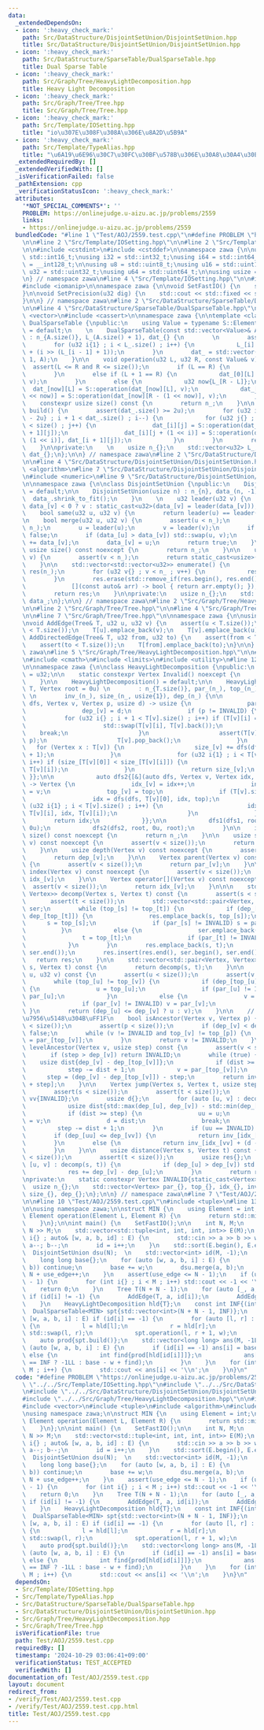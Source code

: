 ```yaml
---
data:
  _extendedDependsOn:
  - icon: ':heavy_check_mark:'
    path: Src/DataStructure/DisjointSetUnion/DisjointSetUnion.hpp
    title: Src/DataStructure/DisjointSetUnion/DisjointSetUnion.hpp
  - icon: ':heavy_check_mark:'
    path: Src/DataStructure/SparseTable/DualSparseTable.hpp
    title: Dual Sparse Table
  - icon: ':heavy_check_mark:'
    path: Src/Graph/Tree/HeavyLightDecomposition.hpp
    title: Heavy Light Decomposition
  - icon: ':heavy_check_mark:'
    path: Src/Graph/Tree/Tree.hpp
    title: Src/Graph/Tree/Tree.hpp
  - icon: ':heavy_check_mark:'
    path: Src/Template/IOSetting.hpp
    title: "io\u307E\u308F\u308A\u306E\u8A2D\u5B9A"
  - icon: ':heavy_check_mark:'
    path: Src/Template/TypeAlias.hpp
    title: "\u6A19\u6E96\u30C7\u30FC\u30BF\u578B\u306E\u30A8\u30A4\u30EA\u30A2\u30B9"
  _extendedRequiredBy: []
  _extendedVerifiedWith: []
  _isVerificationFailed: false
  _pathExtension: cpp
  _verificationStatusIcon: ':heavy_check_mark:'
  attributes:
    '*NOT_SPECIAL_COMMENTS*': ''
    PROBLEM: https://onlinejudge.u-aizu.ac.jp/problems/2559
    links:
    - https://onlinejudge.u-aizu.ac.jp/problems/2559
  bundledCode: "#line 1 \"Test/AOJ/2559.test.cpp\"\n#define PROBLEM \"https://onlinejudge.u-aizu.ac.jp/problems/2559\"\
    \n\n#line 2 \"Src/Template/IOSetting.hpp\"\n\n#line 2 \"Src/Template/TypeAlias.hpp\"\
    \n\n#include <cstdint>\n#include <cstddef>\n\nnamespace zawa {\n\nusing i16 =\
    \ std::int16_t;\nusing i32 = std::int32_t;\nusing i64 = std::int64_t;\nusing i128\
    \ = __int128_t;\n\nusing u8 = std::uint8_t;\nusing u16 = std::uint16_t;\nusing\
    \ u32 = std::uint32_t;\nusing u64 = std::uint64_t;\n\nusing usize = std::size_t;\n\
    \n} // namespace zawa\n#line 4 \"Src/Template/IOSetting.hpp\"\n\n#include <iostream>\n\
    #include <iomanip>\n\nnamespace zawa {\n\nvoid SetFastIO() {\n    std::cin.tie(nullptr)->sync_with_stdio(false);\n\
    }\n\nvoid SetPrecision(u32 dig) {\n    std::cout << std::fixed << std::setprecision(dig);\n\
    }\n\n} // namespace zawa\n#line 2 \"Src/DataStructure/SparseTable/DualSparseTable.hpp\"\
    \n\n#line 4 \"Src/DataStructure/SparseTable/DualSparseTable.hpp\"\n\n#include\
    \ <vector>\n#include <cassert>\n\nnamespace zawa {\n\ntemplate <class S>\nclass\
    \ DualSparseTable {\npublic:\n    using Value = typename S::Element;\n\n    DualSparseTable()\
    \ = default;\n    \n    DualSparseTable(const std::vector<Value>& A)\n       \
    \ : n_{A.size()}, L_(A.size() + 1), dat_{} {\n        \n        assert(A.size());\n\
    \        for (u32 i{1} ; i < L_.size() ; i++) {\n            L_[i] = L_[i - 1]\
    \ + (i >> (L_[i - 1] + 1));\n        }\n        dat_ = std::vector(L_.back() +\
    \ 1, A);\n    }\n\n    void operation(u32 L, u32 R, const Value& v) {\n      \
    \  assert(L <= R and R <= size());\n        if (L == R) {\n            return;\n\
    \        }\n        else if (L + 1 == R) {\n            dat_[0][L] = S::operation(dat_[0][L],\
    \ v);\n        }\n        else {\n            u32 now{L_[R - L]};\n          \
    \  dat_[now][L] = S::operation(dat_[now][L], v);\n            dat_[now][R - (1\
    \ << now)] = S::operation(dat_[now][R - (1 << now)], v);\n        }\n    }\n\n\
    \    constexpr usize size() const {\n        return n_;\n    }\n\n    std::vector<Value>\
    \ build() {\n        assert(dat_.size() >= 2u);\n        for (u32 i{static_cast<u32>(dat_.size())\
    \ - 2u} ; i + 1 < dat_.size() ; i--) {\n            for (u32 j{} ; j + (1 << i)\
    \ < size() ; j++) {\n                dat_[i][j] = S::operation(dat_[i][j], dat_[i\
    \ + 1][j]);\n                dat_[i][j + (1 << i)] = S::operation(dat_[i][j +\
    \ (1 << i)], dat_[i + 1][j]);\n            }\n        }\n        return dat_[0];\n\
    \    }\n\nprivate:\n    \n    usize n_{};\n    std::vector<u32> L_;\n    std::vector<std::vector<Value>>\
    \ dat_{};\n};\n\n} // namespace zawa\n#line 2 \"Src/DataStructure/DisjointSetUnion/DisjointSetUnion.hpp\"\
    \n\n#line 4 \"Src/DataStructure/DisjointSetUnion/DisjointSetUnion.hpp\"\n\n#include\
    \ <algorithm>\n#line 7 \"Src/DataStructure/DisjointSetUnion/DisjointSetUnion.hpp\"\
    \n#include <numeric>\n#line 9 \"Src/DataStructure/DisjointSetUnion/DisjointSetUnion.hpp\"\
    \n\nnamespace zawa {\n\nclass DisjointSetUnion {\npublic:\n    DisjointSetUnion()\
    \ = default;\n\n    DisjointSetUnion(usize n) : n_{n}, data_(n, -1) {\n      \
    \  data_.shrink_to_fit();\n    }\n    \n    u32 leader(u32 v) {\n        return\
    \ data_[v] < 0 ? v : static_cast<u32>(data_[v] = leader(data_[v]));\n    }\n\n\
    \    bool same(u32 u, u32 v) {\n        return leader(u) == leader(v);\n    }\n\
    \n    bool merge(u32 u, u32 v) {\n        assert(u < n_);\n        assert(v <\
    \ n_);\n        u = leader(u);\n        v = leader(v);\n        if (u == v) return\
    \ false;\n        if (data_[u] > data_[v]) std::swap(u, v);\n        data_[u]\
    \ += data_[v];\n        data_[v] = u;\n        return true;\n    }\n\n    inline\
    \ usize size() const noexcept {\n        return n_;\n    }\n\n    usize size(u32\
    \ v) {\n        assert(v < n_);\n        return static_cast<usize>(-data_[leader(v)]);\n\
    \    }\n\n    std::vector<std::vector<u32>> enumerate() {\n        std::vector<std::vector<u32>>\
    \ res(n_);\n        for (u32 v{} ; v < n_ ; v++) {\n            res[leader(v)].push_back(v);\n\
    \        }\n        res.erase(std::remove_if(res.begin(), res.end(),\n       \
    \             [](const auto& arr) -> bool { return arr.empty(); }), res.end());\n\
    \        return res;\n    }\n\nprivate:\n    usize n_{};\n    std::vector<i32>\
    \ data_;\n};\n\n} // namespace zawa\n#line 2 \"Src/Graph/Tree/HeavyLightDecomposition.hpp\"\
    \n\n#line 2 \"Src/Graph/Tree/Tree.hpp\"\n\n#line 4 \"Src/Graph/Tree/Tree.hpp\"\
    \n\n#line 7 \"Src/Graph/Tree/Tree.hpp\"\n\nnamespace zawa {\n\nusing Tree = std::vector<std::vector<u32>>;\n\
    \nvoid AddEdge(Tree& T, u32 u, u32 v) {\n    assert(u < T.size());\n    assert(v\
    \ < T.size());\n    T[u].emplace_back(v);\n    T[v].emplace_back(u);\n}\n\nvoid\
    \ AddDirectedEdge(Tree& T, u32 from, u32 to) {\n    assert(from < T.size());\n\
    \    assert(to < T.size());\n    T[from].emplace_back(to);\n}\n\n} // namespace\
    \ zawa\n#line 5 \"Src/Graph/Tree/HeavyLightDecomposition.hpp\"\n\n#line 8 \"Src/Graph/Tree/HeavyLightDecomposition.hpp\"\
    \n#include <cmath>\n#include <limits>\n#include <utility>\n#line 12 \"Src/Graph/Tree/HeavyLightDecomposition.hpp\"\
    \n\nnamespace zawa {\n\nclass HeavyLightDecomposition {\npublic:\n    using Vertex\
    \ = u32;\n\n    static constexpr Vertex Invalid() noexcept {\n        return INVALID;\n\
    \    }\n\n    HeavyLightDecomposition() = default;\n\n    HeavyLightDecomposition(Tree\
    \ T, Vertex root = 0u) \n        : n_{T.size()}, par_(n_), top_(n_), idx_(n_),\
    \ \n        inv_(n_), size_(n_, usize{1}), dep_(n_) {\n\n            auto dfs1{[&](auto\
    \ dfs, Vertex v, Vertex p, usize d) -> usize {\n                par_[v] = p;\n\
    \                dep_[v] = d;\n                if (p != INVALID) {\n         \
    \           for (u32 i{} ; i + 1 < T[v].size() ; i++) if (T[v][i] == p) {\n  \
    \                      std::swap(T[v][i], T[v].back());\n                    \
    \    break;\n                    }\n                    assert(T[v].back() ==\
    \ p);\n                    T[v].pop_back();\n                }\n             \
    \   for (Vertex x : T[v]) {\n                    size_[v] += dfs(dfs, x, v, d\
    \ + 1);\n                }\n                for (u32 i{1} ; i < T[v].size() ;\
    \ i++) if (size_[T[v][0]] < size_[T[v][i]]) {\n                    std::swap(T[v][0],\
    \ T[v][i]);\n                }\n                return size_[v];\n           \
    \ }};\n\n            auto dfs2{[&](auto dfs, Vertex v, Vertex idx, Vertex top)\
    \ -> Vertex {\n                idx_[v] = idx++;\n                inv_[idx_[v]]\
    \ = v;\n                top_[v] = top;\n                if (T[v].size()) {\n \
    \                   idx = dfs(dfs, T[v][0], idx, top);\n                    for\
    \ (u32 i{1} ; i < T[v].size() ; i++) {\n                        idx = dfs(dfs,\
    \ T[v][i], idx, T[v][i]);\n                    }\n                }\n        \
    \        return idx;\n            }};\n\n            dfs1(dfs1, root, INVALID,\
    \ 0u);\n            dfs2(dfs2, root, 0u, root);\n        }\n\n    inline usize\
    \ size() const noexcept {\n        return n_;\n    }\n\n    usize size(Vertex\
    \ v) const noexcept {\n        assert(v < size());\n        return size_[v];\n\
    \    }\n\n    usize depth(Vertex v) const noexcept {\n        assert(v < size());\n\
    \        return dep_[v];\n    }\n\n    Vertex parent(Vertex v) const noexcept\
    \ {\n        assert(v < size());\n        return par_[v];\n    }\n\n    Vertex\
    \ index(Vertex v) const noexcept {\n        assert(v < size());\n        return\
    \ idx_[v];\n    }\n\n    Vertex operator[](Vertex v) const noexcept {\n      \
    \  assert(v < size());\n        return idx_[v];\n    }\n\n\n    std::vector<std::pair<Vertex,\
    \ Vertex>> decomp(Vertex s, Vertex t) const {\n        assert(s < size());\n \
    \       assert(t < size());\n        std::vector<std::pair<Vertex, Vertex>> res,\
    \ ser;\n        while (top_[s] != top_[t]) {\n            if (dep_[top_[s]] >=\
    \ dep_[top_[t]]) {\n                res.emplace_back(s, top_[s]);\n          \
    \      s = top_[s];\n                if (par_[s] != INVALID) s = par_[s];\n  \
    \          }\n            else {\n                ser.emplace_back(top_[t], t);\n\
    \                t = top_[t];\n                if (par_[t] != INVALID) t = par_[t];\n\
    \            }\n        }\n        res.emplace_back(s, t);\n        std::reverse(ser.begin(),\
    \ ser.end());\n        res.insert(res.end(), ser.begin(), ser.end()); \n     \
    \   return res;\n    }\n\n    std::vector<std::pair<Vertex, Vertex>> operator()(Vertex\
    \ s, Vertex t) const {\n        return decomp(s, t);\n    }\n\n    Vertex lca(u32\
    \ u, u32 v) const {\n        assert(u < size());\n        assert(v < size());\n\
    \        while (top_[u] != top_[v]) {\n            if (dep_[top_[u]] >= dep_[top_[v]])\
    \ {\n                u = top_[u];\n                if (par_[u] != INVALID) u =\
    \ par_[u];\n            }\n            else {\n                v = top_[v];\n\
    \                if (par_[v] != INVALID) v = par_[v];\n            }\n       \
    \ }\n        return (dep_[u] <= dep_[v] ? u : v);\n    }\n\n    // p\u306Fv\u306E\
    \u7956\u5148\u304B\uFF1F\n    bool isAncestor(Vertex v, Vertex p) {\n        assert(v\
    \ < size());\n        assert(p < size());\n        if (dep_[v] < dep_[p]) return\
    \ false;\n        while (v != INVALID and top_[v] != top_[p]) {\n            v\
    \ = par_[top_[v]];\n        }\n        return v != INVALID;\n    }\n\n    Vertex\
    \ levelAncestor(Vertex v, usize step) const {\n        assert(v < size());\n \
    \       if (step > dep_[v]) return INVALID;\n        while (true) {\n        \
    \    usize dist{dep_[v] - dep_[top_[v]]};\n            if (dist >= step) break;\n\
    \            step -= dist + 1;\n            v = par_[top_[v]];\n        }\n  \
    \      step = (dep_[v] - dep_[top_[v]]) - step;\n        return inv_[idx_[top_[v]]\
    \ + step];\n    }\n\n    Vertex jump(Vertex s, Vertex t, usize step) const {\n\
    \        assert(s < size());\n        assert(t < size());\n        Vertex uu{INVALID},\
    \ vv{INVALID};\n        usize d{};\n        for (auto [u, v] : decomp(s, t)) {\n\
    \            usize dist{std::max(dep_[u], dep_[v]) - std::min(dep_[u], dep_[v])};\n\
    \            if (dist >= step) {\n                uu = u;\n                vv\
    \ = v;\n                d = dist;\n                break;\n            }\n   \
    \         step -= dist + 1;\n        }\n        if (uu == INVALID) return INVALID;\n\
    \        if (dep_[uu] <= dep_[vv]) {\n            return inv_[idx_[uu] + step];\n\
    \        }\n        else {\n            return inv_[idx_[vv] + (d - step)];\n\
    \        }\n    }\n\n    usize distance(Vertex s, Vertex t) const {\n        assert(s\
    \ < size());\n        assert(t < size());\n        usize res{};\n        for (auto\
    \ [u, v] : decomp(s, t)) {\n            if (dep_[u] > dep_[v]) std::swap(u, v);\n\
    \            res += dep_[v] - dep_[u];\n        }\n        return res;\n    }\n\
    \nprivate:\n    static constexpr Vertex INVALID{static_cast<Vertex>(-1)};\n  \
    \  usize n_{};\n    std::vector<Vertex> par_{}, top_{}, idx_{}, inv_{};\n    std::vector<usize>\
    \ size_{}, dep_{};\n};\n\n} // namespace zawa\n#line 7 \"Test/AOJ/2559.test.cpp\"\
    \n\n#line 10 \"Test/AOJ/2559.test.cpp\"\n#include <tuple>\n#line 13 \"Test/AOJ/2559.test.cpp\"\
    \n\nusing namespace zawa;\n\nstruct MIN {\n    using Element = int;\n    static\
    \ Element operation(Element L, Element R) {\n        return std::min(L, R);\n\
    \    }\n};\n\nint main() {\n    SetFastIO();\n\n    int N, M;\n    std::cin >>\
    \ N >> M;\n    std::vector<std::tuple<int, int, int, int>> E(M);\n    for (int\
    \ i{} ; auto& [w, a, b, id] : E) {\n        std::cin >> a >> b >> w;\n       \
    \ a--; b--;\n        id = i++;\n    }\n    std::sort(E.begin(), E.end());\n  \
    \  DisjointSetUnion dsu(N);  \n    std::vector<int> id(M, -1);\n    int use_edge{};\n\
    \    long long base{};\n    for (auto [w, a, b, i] : E) {\n        if (dsu.same(a,\
    \ b)) continue;\n        base += w;\n        dsu.merge(a, b);\n        id[i] =\
    \ N + use_edge++;\n    }\n    assert(use_edge <= N - 1);\n    if (use_edge < N\
    \ - 1) {\n        for (int i{} ; i < M ; i++) std::cout << -1 << '\\n';\n    \
    \    return 0;\n    }\n    Tree T(N + N - 1);\n    for (auto [_, a, b, i] : E)\
    \ if (id[i] != -1) {\n        AddEdge(T, a, id[i]);\n        AddEdge(T, b, id[i]);\n\
    \    }\n    HeavyLightDecomposition hld{T};\n    const int INF{(int)2e9};\n  \
    \  DualSparseTable<MIN> spt{std::vector<int>(N + N - 1, INF)};\n    for (auto\
    \ [w, a, b, i] : E) if (id[i] == -1) {\n        for (auto [l, r] : hld(a, b))\
    \ {\n            l = hld[l];\n            r = hld[r];\n            if (l > r)\
    \ std::swap(l, r);\n            spt.operation(l, r + 1, w);\n        }\n    }\n\
    \    auto prod{spt.build()};\n    std::vector<long long> ans(M, -1LL);\n    for\
    \ (auto [w, a, b, i] : E) {\n        if (id[i] == -1) ans[i] = base;\n       \
    \ else {\n            int find{prod[hld[id[i]]]};\n            ans[i] = (find\
    \ == INF ? -1LL : base - w + find);\n        }\n    }\n    for (int i{} ; i <\
    \ M ; i++) {\n        std::cout << ans[i] << '\\n';\n    }\n}\n"
  code: "#define PROBLEM \"https://onlinejudge.u-aizu.ac.jp/problems/2559\"\n\n#include\
    \ \"../../Src/Template/IOSetting.hpp\"\n#include \"../../Src/DataStructure/SparseTable/DualSparseTable.hpp\"\
    \n#include \"../../Src/DataStructure/DisjointSetUnion/DisjointSetUnion.hpp\"\n\
    #include \"../../Src/Graph/Tree/HeavyLightDecomposition.hpp\"\n\n#include <iostream>\n\
    #include <vector>\n#include <tuple>\n#include <algorithm>\n#include <cassert>\n\
    \nusing namespace zawa;\n\nstruct MIN {\n    using Element = int;\n    static\
    \ Element operation(Element L, Element R) {\n        return std::min(L, R);\n\
    \    }\n};\n\nint main() {\n    SetFastIO();\n\n    int N, M;\n    std::cin >>\
    \ N >> M;\n    std::vector<std::tuple<int, int, int, int>> E(M);\n    for (int\
    \ i{} ; auto& [w, a, b, id] : E) {\n        std::cin >> a >> b >> w;\n       \
    \ a--; b--;\n        id = i++;\n    }\n    std::sort(E.begin(), E.end());\n  \
    \  DisjointSetUnion dsu(N);  \n    std::vector<int> id(M, -1);\n    int use_edge{};\n\
    \    long long base{};\n    for (auto [w, a, b, i] : E) {\n        if (dsu.same(a,\
    \ b)) continue;\n        base += w;\n        dsu.merge(a, b);\n        id[i] =\
    \ N + use_edge++;\n    }\n    assert(use_edge <= N - 1);\n    if (use_edge < N\
    \ - 1) {\n        for (int i{} ; i < M ; i++) std::cout << -1 << '\\n';\n    \
    \    return 0;\n    }\n    Tree T(N + N - 1);\n    for (auto [_, a, b, i] : E)\
    \ if (id[i] != -1) {\n        AddEdge(T, a, id[i]);\n        AddEdge(T, b, id[i]);\n\
    \    }\n    HeavyLightDecomposition hld{T};\n    const int INF{(int)2e9};\n  \
    \  DualSparseTable<MIN> spt{std::vector<int>(N + N - 1, INF)};\n    for (auto\
    \ [w, a, b, i] : E) if (id[i] == -1) {\n        for (auto [l, r] : hld(a, b))\
    \ {\n            l = hld[l];\n            r = hld[r];\n            if (l > r)\
    \ std::swap(l, r);\n            spt.operation(l, r + 1, w);\n        }\n    }\n\
    \    auto prod{spt.build()};\n    std::vector<long long> ans(M, -1LL);\n    for\
    \ (auto [w, a, b, i] : E) {\n        if (id[i] == -1) ans[i] = base;\n       \
    \ else {\n            int find{prod[hld[id[i]]]};\n            ans[i] = (find\
    \ == INF ? -1LL : base - w + find);\n        }\n    }\n    for (int i{} ; i <\
    \ M ; i++) {\n        std::cout << ans[i] << '\\n';\n    }\n}\n"
  dependsOn:
  - Src/Template/IOSetting.hpp
  - Src/Template/TypeAlias.hpp
  - Src/DataStructure/SparseTable/DualSparseTable.hpp
  - Src/DataStructure/DisjointSetUnion/DisjointSetUnion.hpp
  - Src/Graph/Tree/HeavyLightDecomposition.hpp
  - Src/Graph/Tree/Tree.hpp
  isVerificationFile: true
  path: Test/AOJ/2559.test.cpp
  requiredBy: []
  timestamp: '2024-10-29 03:06:41+09:00'
  verificationStatus: TEST_ACCEPTED
  verifiedWith: []
documentation_of: Test/AOJ/2559.test.cpp
layout: document
redirect_from:
- /verify/Test/AOJ/2559.test.cpp
- /verify/Test/AOJ/2559.test.cpp.html
title: Test/AOJ/2559.test.cpp
---
```

